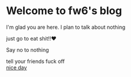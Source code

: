 # Welcome to fw6's blog

I'm glad you are here. I plan to talk about nothing

just go to eat shit!!:heart:

Say no to nothing

tell your friends fuck off  
[nice day](_posts/2018-12-30-nice_day.md)
